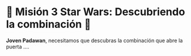 # 🌌 Misión 3 Star Wars: Descubriendo la combinación 🌌

**Joven Padawan**, necesitamos que descubras la combinación que abre la puerta ....

